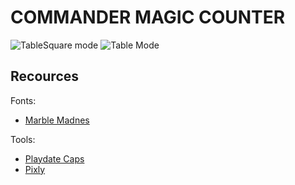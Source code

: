 # COMMANDER MAGIC COUNTER
![TableSquare mode](https://github.com/LivDevRepeat/pd-MagicCounter/assets/59557987/e27c4ca6-d896-4084-8224-3fa30844406a)
![Table Mode](https://github.com/LivDevRepeat/pd-MagicCounter/assets/59557987/4bc49f6f-0b3d-4a68-b772-d2178e8828ab)

## Recources 
Fonts:  
- [Marble Madnes](https://idleberg.github.io/playdate-arcade-fonts/try/Marble%20Madness)

Tools: 
- [Playdate Caps](https://play.date/caps/)
- [Pixly](https://play.google.com/store/apps/details?id=com.meltinglogic.pixly&hl=en&gl=US)

